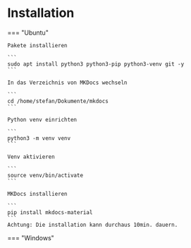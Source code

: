 # Installation

=== "Ubuntu"

    Pakete installieren

    ```
	sudo apt install python3 python3-pip python3-venv git -y
	```

    In das Verzeichnis von MKDocs wechseln

    ```
    cd /home/stefan/Dokumente/mkdocs
    ```

    Python venv einrichten

    ```
    python3 -m venv venv
    ```

    Venv aktivieren

    ```
    source venv/bin/activate
    ```

    MKDocs installieren

    ```
    pip install mkdocs-material
    ```
    Achtung: Die installation kann durchaus 10min. dauern.



=== "Windows"